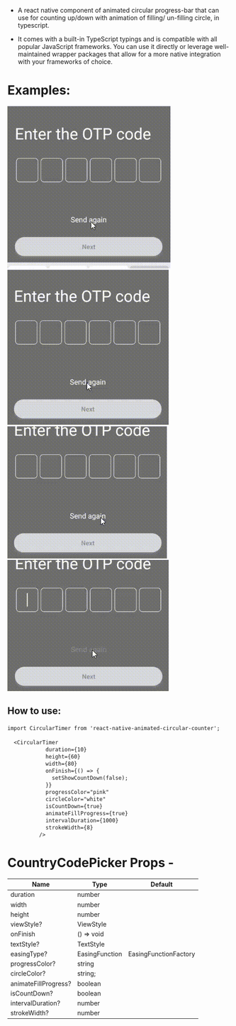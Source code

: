 - A react native component of animated circular progress-bar that can use for counting up/down with animation of filling/ un-filling circle, in typescript.

- It comes with a built-in TypeScript typings and is compatible with all popular JavaScript frameworks. You can use it directly or leverage well-maintained wrapper packages that allow for a more native integration with your frameworks of choice.

# Examples:

![](./assets/videos/1.gif)
![](./assets/videos/2.gif)
![](./assets/videos/3.gif)
![](./assets/videos/4.gif)

## How to use:

```
import CircularTimer from 'react-native-animated-circular-counter';

  <CircularTimer
            duration={10}
            height={60}
            width={80}
            onFinish={() => {
              setShowCountDown(false);
            }}
            progressColor="pink"
            circleColor="white"
            isCountDown={true}
            animateFillProgress={true}
            intervalDuration={1000}
            strokeWidth={8}
          />
```

# CountryCodePicker Props -

| Name                 | Type           | Default               |
| -------------------- | -------------- | --------------------- |
| duration             | number         |
| width                | number         |
| height               | number         |
| viewStyle?           | ViewStyle      |
| onFinish             | () => void     |
| textStyle?           | TextStyle      |
| easingType?          | EasingFunction | EasingFunctionFactory |
| progressColor?       | string         |
| circleColor?         | string;        |
| animateFillProgress? | boolean        |
| isCountDown?         | boolean        |
| intervalDuration?    | number         |
| strokeWidth?         | number         |
